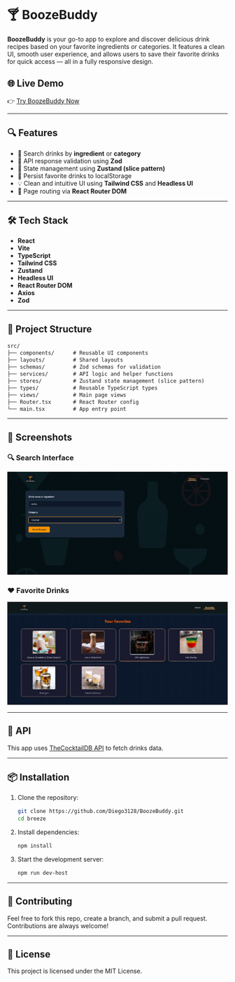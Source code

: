# 🍸 BoozeBuddy

**BoozeBuddy** is your go-to app to explore and discover delicious drink recipes based on your favorite ingredients or categories. It features a clean UI, smooth user experience, and allows users to save their favorite drinks for quick access — all in a fully responsive design.


## 🌐 Live Demo

👉 [Try BoozeBuddy Now](https://boozebuddy-drinks.netlify.app/)

---

## 🔍 Features

* 🔎 Search drinks by **ingredient** or **category**
* 🧪 API response validation using **Zod**
* 🧠 State management using **Zustand (slice pattern)**
* 📀 Persist favorite drinks to localStorage
* 💡 Clean and intuitive UI using **Tailwind CSS** and **Headless UI**
* 🛑 Page routing via **React Router DOM**

---

## 🛠️ Tech Stack

* **React**
* **Vite**
* **TypeScript**
* **Tailwind CSS**
* **Zustand**
* **Headless UI**
* **React Router DOM**
* **Axios**
* **Zod**

---

## 📂 Project Structure

```
src/
├── components/      # Reusable UI components
├── layouts/         # Shared layouts
├── schemas/         # Zod schemas for validation
├── services/        # API logic and helper functions
├── stores/          # Zustand state management (slice pattern)
├── types/           # Reusable TypeScript types
├── views/           # Main page views
├── Router.tsx       # React Router config
└── main.tsx         # App entry point
```

---

## 📸 Screenshots

### 🔍 Search Interface

![Search screenshot](./public/assets/images/banner/banner-1.png) 

### ❤️ Favorite Drinks

![Favorites screenshot](./public/assets/images/banner/banner-2.png)

---

## 📡 API

This app uses [TheCocktailDB API](https://www.thecocktaildb.com/api.php) to fetch drinks data.

---

## 📦 Installation

1. Clone the repository:
   ```bash
   git clone https://github.com/Diego3128/BoozeBuddy.git
   cd breeze
   ```
2. Install dependencies:
   ```bash
   npm install
   ```
3. Start the development server:
   ```bash
   npm run dev-host
   ```

---

## 🤝 Contributing

Feel free to fork this repo, create a branch, and submit a pull request. Contributions are always welcome!

---

## 📝 License

This project is licensed under the MIT License.
